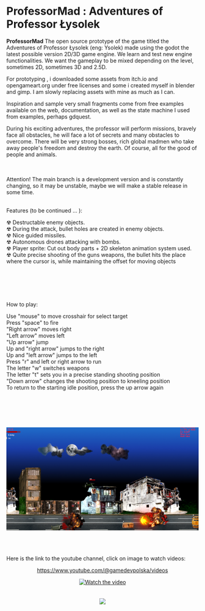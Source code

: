 
# ProfessorMad : Adventures of Professor Łysolek

**ProfessorMad** The open source prototype of the game titled the Adventures of Professor Łysolek (eng: Ysolek) made using the godot the latest possible version 2D/3D game engine.
We learn and test new engine functionalities. We want the gameplay to be mixed depending on the level, sometimes 2D, sometimes 3D and 2.5D.

For prototyping , i downloaded some assets from itch.io and opengameart.org under free licenses and some i created myself in blender and gimp. I am slowly replacing assets with mine as much as I can. 

Inspiration and sample very small fragments come from free examples available on the web, documentation, as well as the state machine I used from examples, perhaps gdquest.

During his exciting adventures, the professor will perform missions, bravely face all obstacles, he will face a lot of secrets and many obstacles to overcome. There will be very strong bosses, rich global madmen who take away people's freedom and destroy the earth. Of course, all for the good of people and animals.

<BR><BR>
Attention! The main branch is a development version and is constantly changing, so it may be unstable, maybe we will make a stable release in some time.
<BR><BR>

Features (to be continued ... ):

☢ Destructable enemy objects.
<BR>
☢ During the attack, bullet holes are created in enemy objects.
<BR>
☢ Nice guided missiles.
<BR>
☢ Autonomous drones attacking with bombs.
<BR>
☢ Player sprite: Cut out body parts + 2D skeleton animation system used.
<BR>
☢ Quite precise shooting of the guns weapons, the bullet hits the place where the cursor is,     while maintaining the offset for moving objects

<BR><BR><BR><BR>

How to play:

Use "mouse" to move crosshair for select target<BR>
Press "space" to fire<BR>
"Right arrow" moves right<BR>
"Left arrow" moves left<BR>
"Up arrow" jump<BR>
Up and "right arrow" jumps to the right<BR>
Up and "left arrow" jumps to the left<BR>
Press "r" and left or right arrow to run<BR>
The letter "w" switches weapons<BR>
The letter "t" sets you in a precise standing shooting position<BR>
"Down arrow" changes the shooting position to kneeling position<BR>
To return to the starting idle position, press the up arrow again

<BR><BR><BR><BR>

<div align="center">
 <img src="https://raw.githubusercontent.com/Ciapas-Linux/assets/main/Web/ysolek_1.png"/>
</div>


<BR><BR>

Here is the link to the youtube channel, click on image to watch videos:

<div align="center">
 
https://www.youtube.com/@gamedevpolska/videos

[![Watch the video](https://img.youtube.com/vi/6M4H_5aWBc0/hqdefault.jpg)](https://www.youtube.com/embed/6M4H_5aWBc0)
<BR><BR><BR>
[<img src="https://img.youtube.com/vi/2EygscujO9Q/hqdefault.jpg" 
/>](https://www.youtube.com/embed/2EygscujO9Q)

</div>

